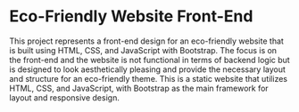 # Eco-Friendly Website Front-End
This project represents a front-end design for an eco-friendly website that is built using HTML, CSS, and JavaScript with Bootstrap. The focus is on the front-end and the website is not functional in terms of backend logic but is designed to look aesthetically pleasing and provide the necessary layout and structure for an eco-friendly theme. This is a static website that utilizes HTML, CSS, and JavaScript, with Bootstrap as the main framework for layout and responsive design.
